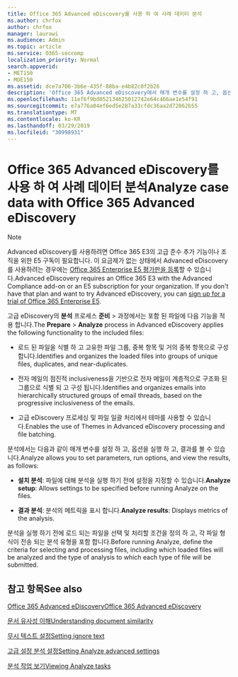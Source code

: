 ```yaml
---
title: Office 365 Advanced eDiscovery를 사용 하 여 사례 데이터 분석
ms.author: chrfox
author: chrfox
manager: laurawi
ms.audience: Admin
ms.topic: article
ms.service: O365-seccomp
localization_priority: Normal
search.appverid:
- MET150
- MOE150
ms.assetid: dce7a700-3b6e-435f-88ba-e4b82c0f2b26
description: 'Office 365 Advanced eDiscovery에서 매개 변수를 설정 하 고, 옵션을 실행 하 고, 결과를 볼 수 있는 분석 프로세스의 개요를 확인 하세요. '
ms.openlocfilehash: 11ef6f9bd052134625012742e64c466ae1e54f91
ms.sourcegitcommit: e7a776a04ef6ed5e287a33cfdc36aa2d72862b55
ms.translationtype: MT
ms.contentlocale: ko-KR
ms.lasthandoff: 03/29/2019
ms.locfileid: "30998931"
---
```

# <a name="analyze-case-data-with-office-365-advanced-ediscovery"></a><span data-ttu-id="4ede8-103">Office 365 Advanced eDiscovery를 사용 하 여 사례 데이터 분석</span><span class="sxs-lookup"><span data-stu-id="4ede8-103">Analyze case data with Office 365 Advanced eDiscovery</span></span>

> [!NOTE]
> <span data-ttu-id="4ede8-p101">Advanced eDiscovery를 사용하려면 Office 365 E3의 고급 준수 추가 기능이나 조직을 위한 E5 구독이 필요합니다. 이 요금제가 없는 상태에서 Advanced eDiscovery를 사용하려는 경우에는 [Office 365 Enterprise E5 평가판을 등록](https://go.microsoft.com/fwlink/p/?LinkID=698279)할 수 있습니다.</span><span class="sxs-lookup"><span data-stu-id="4ede8-p101">Advanced eDiscovery requires an Office 365 E3 with the Advanced Compliance add-on or an E5 subscription for your organization. If you don't have that plan and want to try Advanced eDiscovery, you can [sign up for a trial of Office 365 Enterprise E5](https://go.microsoft.com/fwlink/p/?LinkID=698279).</span></span> 
  
<span data-ttu-id="4ede8-106">고급 eDiscovery의 **분석** 프로세스 **준비** \> 과정에서는 포함 된 파일에 다음 기능을 적용 합니다.</span><span class="sxs-lookup"><span data-stu-id="4ede8-106">The **Prepare** \> **Analyze** process in Advanced eDiscovery applies the following functionality to the included files:</span></span> 
  
- <span data-ttu-id="4ede8-107">로드 된 파일을 식별 하 고 고유한 파일 그룹, 중복 항목 및 거의 중복 항목으로 구성 합니다.</span><span class="sxs-lookup"><span data-stu-id="4ede8-107">Identifies and organizes the loaded files into groups of unique files, duplicates, and near-duplicates.</span></span>
    
- <span data-ttu-id="4ede8-108">전자 메일의 점진적 inclusiveness을 기반으로 전자 메일이 계층적으로 구조화 된 그룹으로 식별 되 고 구성 됩니다.</span><span class="sxs-lookup"><span data-stu-id="4ede8-108">Identifies and organizes emails into hierarchically structured groups of email threads, based on the progressive inclusiveness of the emails.</span></span>
    
- <span data-ttu-id="4ede8-109">고급 eDiscovery 프로세싱 및 파일 일괄 처리에서 테마를 사용할 수 있습니다.</span><span class="sxs-lookup"><span data-stu-id="4ede8-109">Enables the use of Themes in Advanced eDiscovery processing and file batching.</span></span>
    
 <span data-ttu-id="4ede8-110">분석에서는 다음과 같이 매개 변수를 설정 하 고, 옵션을 실행 하 고, 결과를 볼 수 있습니다.</span><span class="sxs-lookup"><span data-stu-id="4ede8-110">Analyze allows you to set parameters, run options, and view the results, as follows:</span></span> 
  
- <span data-ttu-id="4ede8-111">**설치 분석**: 파일에 대해 분석을 실행 하기 전에 설정을 지정할 수 있습니다.</span><span class="sxs-lookup"><span data-stu-id="4ede8-111">**Analyze setup**: Allows settings to be specified before running Analyze on the files.</span></span>
    
- <span data-ttu-id="4ede8-112">**결과 분석**: 분석의 메트릭을 표시 합니다.</span><span class="sxs-lookup"><span data-stu-id="4ede8-112">**Analyze results**: Displays metrics of the analysis.</span></span> 
    
<span data-ttu-id="4ede8-113">분석을 실행 하기 전에 로드 되는 파일을 선택 및 처리할 조건을 정의 하 고, 각 파일 형식이 전송 되는 분석 유형을 포함 합니다.</span><span class="sxs-lookup"><span data-stu-id="4ede8-113">Before running Analyze, define the criteria for selecting and processing files, including which loaded files will be analyzed and the type of analysis to which each type of file will be submitted.</span></span> 
  
## <a name="see-also"></a><span data-ttu-id="4ede8-114">참고 항목</span><span class="sxs-lookup"><span data-stu-id="4ede8-114">See also</span></span>

[<span data-ttu-id="4ede8-115">Office 365 Advanced eDiscovery</span><span class="sxs-lookup"><span data-stu-id="4ede8-115">Office 365 Advanced eDiscovery</span></span>](office-365-advanced-ediscovery.md)
  
[<span data-ttu-id="4ede8-116">문서 유사성 이해</span><span class="sxs-lookup"><span data-stu-id="4ede8-116">Understanding document similarity</span></span>](understand-document-similarity-in-advanced-ediscovery.md)
  
[<span data-ttu-id="4ede8-117">무시 텍스트 설정</span><span class="sxs-lookup"><span data-stu-id="4ede8-117">Setting ignore text</span></span>](set-ignore-text-in-advanced-ediscovery.md)
  
[<span data-ttu-id="4ede8-118">고급 설정 분석 설정</span><span class="sxs-lookup"><span data-stu-id="4ede8-118">Setting Analyze advanced settings</span></span>](set-analyze-advanced-settings-in-advanced-ediscovery.md)
  
[<span data-ttu-id="4ede8-119">분석 작업 보기</span><span class="sxs-lookup"><span data-stu-id="4ede8-119">Viewing Analyze tasks</span></span>](view-analyze-results-in-advanced-ediscovery.md)

